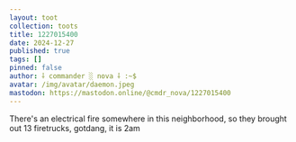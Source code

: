```yaml
---
layout: toot
collection: toots
title: 1227015400
date: 2024-12-27
published: true
tags: []
pinned: false
author: ⸸ commander ░ nova ⸸ :~$
avatar: /img/avatar/daemon.jpeg
mastodon: https://mastodon.online/@cmdr_nova/1227015400
---
```


There's an electrical fire somewhere in this neighborhood, so they brought out 13 firetrucks, gotdang, it is 2am
